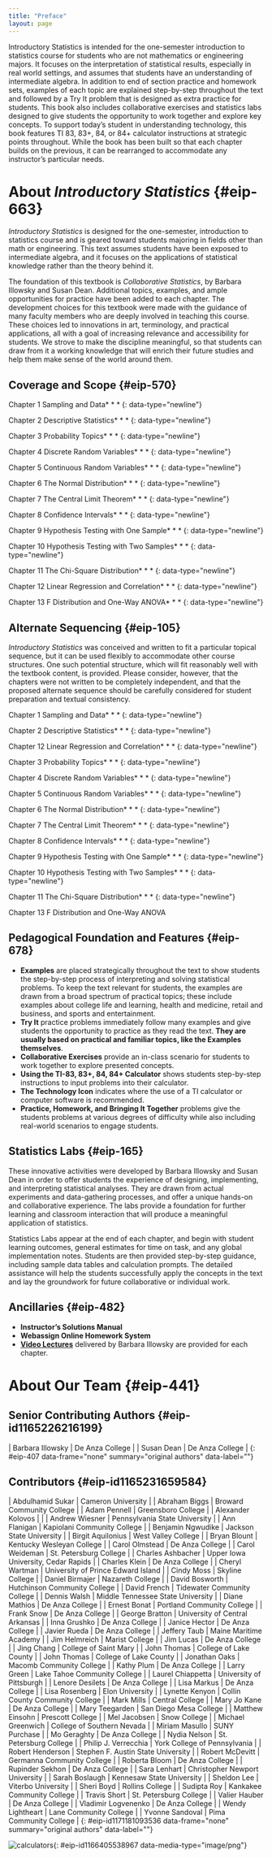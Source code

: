 ```yaml
---
title: "Preface"
layout: page
---
```



<div data-type="abstract">
Introductory Statistics is intended for the one-semester introduction to statistics course for students who are not mathematics or engineering majors. It focuses on the interpretation of statistical results, especially in real world settings, and assumes that students have an understanding of intermediate algebra. In addition to end of section practice and homework sets, examples of each topic are explained step-by-step throughout the text and followed by a Try It problem that is designed as extra practice for students. This book also includes collaborative exercises and statistics labs designed to give students the opportunity to work together and explore key concepts. To support today’s student in understanding technology, this book features TI 83, 83+, 84, or 84+ calculator instructions at strategic points throughout. While the book has been built so that each chapter builds on the previous, it can be rearranged to accommodate any instructor’s particular needs.
</div>

# About *Introductory Statistics*   {#eip-663}

*Introductory Statistics* is designed for the one-semester, introduction to statistics course and is geared toward students majoring in fields other than math or engineering. This text assumes students have been exposed to intermediate algebra, and it focuses on the applications of statistical knowledge rather than the theory behind it.

The foundation of this textbook is *Collaborative Statistics*, by Barbara Illowsky and Susan Dean. Additional topics, examples, and ample opportunities for practice have been added to each chapter. The development choices for this textbook were made with the guidance of many faculty members who are deeply involved in teaching this course. These choices led to innovations in art, terminology, and practical applications, all with a goal of increasing relevance and accessibility for students. We strove to make the discipline meaningful, so that students can draw from it a working knowledge that will enrich their future studies and help them make sense of the world around them.

## Coverage and Scope   {#eip-570}

Chapter 1 Sampling and Data* * *
{: data-type="newline"}

 Chapter 2 Descriptive Statistics* * *
{: data-type="newline"}

 Chapter 3 Probability Topics* * *
{: data-type="newline"}

 Chapter 4 Discrete Random Variables* * *
{: data-type="newline"}

 Chapter 5 Continuous Random Variables* * *
{: data-type="newline"}

 Chapter 6 The Normal Distribution* * *
{: data-type="newline"}

 Chapter 7 The Central Limit Theorem* * *
{: data-type="newline"}

 Chapter 8 Confidence Intervals* * *
{: data-type="newline"}

 Chapter 9 Hypothesis Testing with One Sample* * *
{: data-type="newline"}

 Chapter 10 Hypothesis Testing with Two Samples* * *
{: data-type="newline"}

 Chapter 11 The Chi-Square Distribution* * *
{: data-type="newline"}

 Chapter 12 Linear Regression and Correlation* * *
{: data-type="newline"}

 Chapter 13 F Distribution and One-Way ANOVA* * *
{: data-type="newline"}

## Alternate Sequencing    {#eip-105}

*Introductory Statistics* was conceived and written to fit a particular topical sequence, but it can be used flexibly to accommodate other course structures. One such potential structure, which will fit reasonably well with the textbook content, is provided. Please consider, however, that the chapters were not written to be completely independent, and that the proposed alternate sequence should be carefully considered for student preparation and textual consistency.

Chapter 1 Sampling and Data* * *
{: data-type="newline"}

 Chapter 2 Descriptive Statistics* * *
{: data-type="newline"}

 Chapter 12 Linear Regression and Correlation* * *
{: data-type="newline"}

 Chapter 3 Probability Topics* * *
{: data-type="newline"}

 Chapter 4 Discrete Random Variables* * *
{: data-type="newline"}

 Chapter 5 Continuous Random Variables* * *
{: data-type="newline"}

 Chapter 6 The Normal Distribution* * *
{: data-type="newline"}

 Chapter 7 The Central Limit Theorem* * *
{: data-type="newline"}

 Chapter 8 Confidence Intervals* * *
{: data-type="newline"}

 Chapter 9 Hypothesis Testing with One Sample* * *
{: data-type="newline"}

 Chapter 10 Hypothesis Testing with Two Samples* * *
{: data-type="newline"}

 Chapter 11 The Chi-Square Distribution* * *
{: data-type="newline"}

 Chapter 13 F Distribution and One-Way ANOVA

## Pedagogical Foundation and Features   {#eip-678}

* **Examples** are placed strategically throughout the text to show students the step-by-step process of interpreting and solving statistical problems. To keep the text relevant for students, the examples are drawn from a broad spectrum of practical topics; these include examples about college life and learning, health and medicine, retail and business, and sports and entertainment.
* **Try It** practice problems immediately follow many examples and give students the opportunity to practice as they read the text. **They are usually based on practical and familiar topics, like the Examples themselves**.
* **Collaborative Exercises** provide an in-class scenario for students to work together to explore presented concepts.
* **Using the TI-83, 83+, 84, 84+ Calculator** shows students step-by-step instructions to input problems into their calculator.
* **The Technology Icon** indicates where the use of a TI calculator or computer software is recommended.
* **Practice, Homework, and Bringing It Together** problems give the students problems at various degrees of difficulty while also including real-world scenarios to engage students.

## Statistics Labs   {#eip-165}

These innovative activities were developed by Barbara Illowsky and Susan Dean in order to offer students the experience of designing, implementing, and interpreting statistical analyses. They are drawn from actual experiments and data-gathering processes, and offer a unique hands-on and collaborative experience. The labs provide a foundation for further learning and classroom interaction that will produce a meaningful application of statistics.

Statistics Labs appear at the end of each chapter, and begin with student learning outcomes, general estimates for time on task, and any global implementation notes. Students are then provided step-by-step guidance, including sample data tables and calculation prompts. The detailed assistance will help the students successfully apply the concepts in the text and lay the groundwork for future collaborative or individual work.

## Ancillaries   {#eip-482}

* <strong>Instructor’s Solutions Manual </strong>
* **Webassign Online Homework System**
* **[Video Lectures][1]** delivered by Barbara Illowsky are provided for each chapter.

# About Our Team   {#eip-441}

## Senior Contributing Authors   {#eip-id1165226216199}

| Barbara Illowsky | De Anza College |
| Susan Dean | De Anza College |
{: #eip-407 data-frame="none" summary="original authors" data-label=""}

## Contributors   {#eip-id1165231659584}

| Abdulhamid Sukar | Cameron University |
| Abraham Biggs | Broward Community College |
| Adam Pennell | Greensboro College |
| Alexander Kolovos |  |
| Andrew Wiesner | Pennsylvania State University |
| Ann Flanigan | Kapiolani Community College |
| Benjamin Ngwudike | Jackson State University |
| Birgit Aquilonius | West Valley College |
| Bryan Blount | Kentucky Wesleyan College |
| Carol Olmstead | De Anza College |
| Carol Weideman | St. Petersburg College |
| Charles Ashbacher | Upper Iowa University, Cedar Rapids |
| Charles Klein | De Anza College |
| Cheryl Wartman | University of Prince Edward Island |
| Cindy Moss | Skyline College |
| Daniel Birmajer | Nazareth College |
| David Bosworth | Hutchinson Community College |
| David French | Tidewater Community College |
| Dennis Walsh | Middle Tennessee State University |
| Diane Mathios | De Anza College |
| Ernest Bonat | Portland Community College |
| Frank Snow | De Anza College |
| George Bratton | University of Central Arkansas |
| Inna Grushko | De Anza College |
| Janice Hector | De Anza College |
| Javier Rueda | De Anza College |
| Jeffery Taub | Maine Maritime Academy |
| Jim Helmreich | Marist College |
| Jim Lucas | De Anza College |
| Jing Chang | College of Saint Mary |
| John Thomas | College of Lake County |
| John Thomas | College of Lake County |
| Jonathan Oaks | Macomb Community College |
| Kathy Plum | De Anza College |
| Larry Green | Lake Tahoe Community College |
| Laurel Chiappetta | University of Pittsburgh |
| Lenore Desilets | De Anza College |
| Lisa Markus | De Anza College |
| Lisa Rosenberg | Elon University |
| Lynette Kenyon | Collin County Community College |
| Mark Mills | Central College |
| Mary Jo Kane | De Anza College |
| Mary Teegarden | San Diego Mesa College |
| Matthew Einsohn | Prescott College |
| Mel Jacobsen | Snow College |
| Michael Greenwich | College of Southern Nevada |
| Miriam Masullo | SUNY Purchase |
| Mo Geraghty | De Anza College |
| Nydia Nelson | St. Petersburg College |
| Philip J. Verrecchia | York College of Pennsylvania |
| Robert Henderson | Stephen F. Austin State University |
| Robert McDevitt | Germanna Community College |
| Roberta Bloom | De Anza College |
| Rupinder Sekhon | De Anza College |
| Sara Lenhart | Christopher Newport University |
| Sarah Boslaugh | Kennesaw State University |
| Sheldon Lee | Viterbo University |
| Sheri Boyd | Rollins College |
| Sudipta Roy | Kankakee Community College |
| Travis Short | St. Petersburg College |
| Valier Hauber | De Anza College |
| Vladimir Logvenenko | De Anza College |
| Wendy Lightheart | Lane Community College |
| Yvonne Sandoval | Pima Community College |
{: #eip-id1171181093536 data-frame="none" summary="original authors" data-label=""}

 ![calculators](../resources/calculators.jpg "Disclaimer: The original calculator image(s) by Texas Instruments, Inc. are provided under CC-BY. Any subsequent modifications to the image(s) should be noted by the person making the modification.  (Credit: ETmarcom TexasInstruments)"){: #eip-id1166405538967 data-media-type="image/png"}



[1]: http://cnx.org/content/m18746/latest/?collection=col10522/latest
